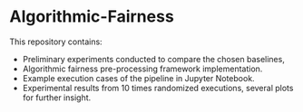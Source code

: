 # Algorithmic-Fairness
This repository contains:
- Preliminary experiments conducted to compare the chosen baselines,
- Algorithmic fairness pre-processing framework implementation.
- Example execution cases of the pipeline in Jupyter Notebook.
- Experimental results from 10 times randomized executions, several plots for further insight.
